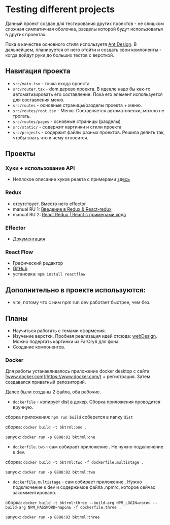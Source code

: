 # Testing different projects
Данный проект создан для тестирования других проектов - не слишком сложная симпатичная оболочка, разделы которой будут использоватья в других проектах.

Пока в качестве основного стиля используетя [Ant Design](https://ant.design/). В дальнейшем, планируется от него отойти и создать свои компоненты - когда дойдут руки до больших тестов с версткой.

## Навигация проекта
 - `src/main.tsx` - точка входа проекта
 - `src/router.tsx` - dom дерево проекта. В идеале надо бы как-то автоматизировать его составление. Пока его элемент используется для составления меню.
 - `src/routes` - основные страницы/разделы проекта + меню.
 - `src/routes/root.tsx` - Меню. Составляется автоматически, можно не трогать.
 - `src/routes/pages` - основные страницы (разделы)
 - `src/static/` - содержит картинки и стили проекта
 - `src/projects` - содержит файлы разных проектов. Решила делить так, чтобы знать что к чему относится.

## Проекты
### Хуки + использование API
 - Неплохое описание хуков реакта с примерами [здесь](https://github.com/harryheman/React-Total/blob/main/md/hooks.md)

### Redux
 - отсутствует. Вместо него effector
 - manual RU 1: [Введение в Redux & React-redux](https://habr.com/ru/post/498860/?ysclid=l63kvb34ii459220139)
 - manual RU 2: [React Redux | React с примерами кода](https://reactdev.ru/libs/redux/react-redux/)

### Effector
 - [Документация](https://effector.dev/)

 ### React Flow
 - Графический редактор
 - [GitHub](https://github.com/wbkd/react-flow?ysclid=l9p9h0hce1507052896)
 - установка: `npm install reactflow`

## Дополнительно в проекте используются:
 - vite, потому что с ним npm run dev работает быстрее, чем без.

## Планы
 - Научиться работать с темами оформения.
 - Изучение верстки. Пробная реализация идей отсюда: [webDesign](https://ru.pinterest.com/bktrml/webdesign/). Можно подергать картинки из FarCry6 для фона.
 - Создание компонентов.

### Docker

Для работы устанавливалось приложение docker desktop c сайта [www.docker.com](https://www.docker.com/) + регистрация. Затем создавался приватный репозиторий.

Далее были созданы 2 файла, оба рабочие.

 - `dockerfile` - копирует dist в докер. Сборка приложения проводится вручную.

 сборка приложения: `npm run build` соберется в папку `dist`

 сборка: `docker build -t bktrml:one .`

 запуск: `docker run -p 8888:81 bktrml:one`

 - `dockerfile.two` - сам собирает приложение . Не нужно подключение к dev.

 сборка: `docker build -t bktrml:two -f dockerfile.multistage .`

 запуск: `docker run -p 8888:82 bktrml:two`

 - `dockerfile.multistage` - сам собирает приложение . Нужно подключение к dev и содержимое файла .npmrc, которое сейчас закомментировано.

 сборка: `docker build -t bktrml:three --build-arg NPM_LOGIN=логин --build-arg NPM_PASSWORD=пароль -f dockerfile.three .`

 запуск: `docker run -p 8888:83 bktrml:three`
